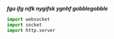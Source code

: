 ***fgu ifg nifk nygifsk ygnhf gobblegobble***


```py
import websocket
import socket
import http.server
```

